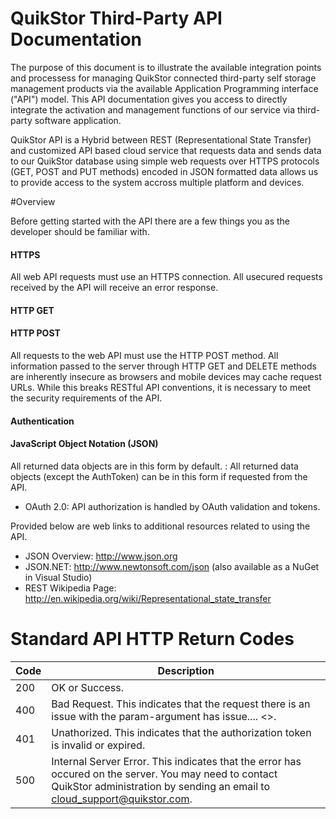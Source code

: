 # QuikStor Third-Party API Documentation

The purpose of this document is to illustrate the available integration points and processess for managing QuikStor connected third-party self storage management products via the available Application Programming interface ("API") model. This API documentation gives you access to directly integrate the activation and management functions of our service via third-party software application.  

QuikStor API is a Hybrid between REST (Representational State Transfer) and customized API based cloud service that requests data and sends data to our QuikStor database using simple web requests over HTTPS protocols (GET, POST and PUT methods) encoded in JSON formatted data allows us to provide access to the system accross multiple platform and devices. 

#Overview

Before getting started with the API there are a few things you as the developer should be familiar with.

#### HTTPS 
All web API requests must use an HTTPS connection. All usecured requests received by the API will receive an error response.

#### HTTP GET
#### HTTP POST
All requests to the web API must use the HTTP POST method. All information passed to the server through HTTP GET and DELETE methods are inherently insecure as browsers and mobile devices may cache request URLs.  While this breaks RESTful API conventions, it is necessary to meet the security requirements of the API.

#### Authentication 
#### JavaScript Object Notation (JSON)
All returned data objects are in this form by default.
: All returned data objects (except the AuthToken) can be in this form if requested from the API.
- OAuth 2.0: API authorization is handled by OAuth validation and tokens. 

Provided below are web links to additional resources related to using the API.

- JSON Overview: http://www.json.org
- JSON.NET: http://www.newtonsoft.com/json (also available as a NuGet in Visual Studio)
- REST Wikipedia Page: http://en.wikipedia.org/wiki/Representational_state_transfer


# Standard API HTTP Return Codes

Code | Description
---------|----------
 200 | OK or Success.  
 400 | Bad Request. This indicates that the request there is an issue with the param-argument has issue.... <>. 
 401 | Unathorized. This indicates that the authorization token is invalid or expired.
 500 | Internal Server Error. This indicates that the error has occured on the server. You may need to contact QuikStor administration by sending an email to cloud_support@quikstor.com. 